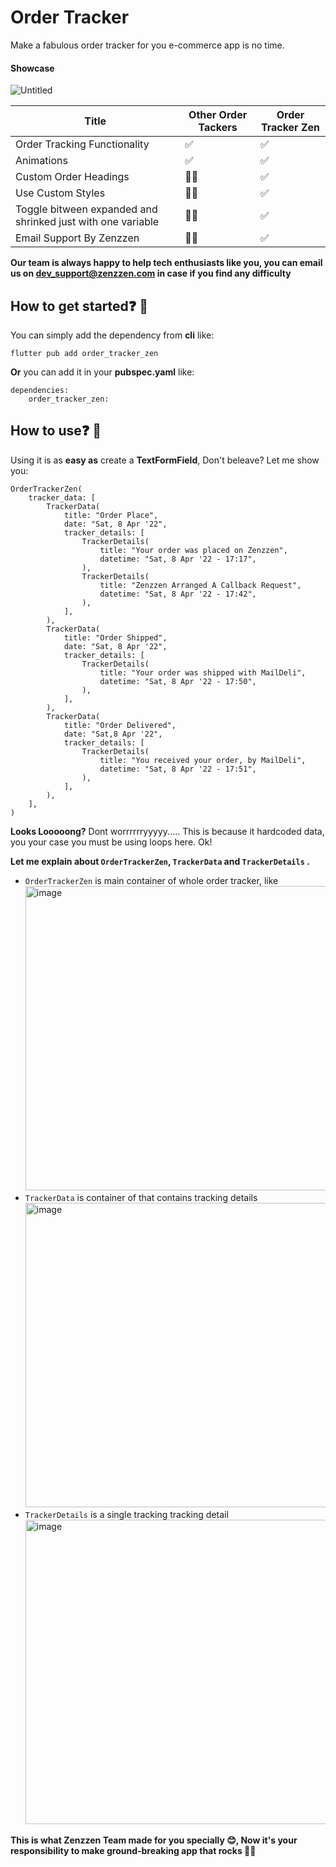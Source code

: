 # Order Tracker
Make a fabulous order tracker for you e-commerce app is no time.

#### Showcase
![Untitled](https://user-images.githubusercontent.com/102783954/230720601-5ccb5f58-b675-470a-ab4c-154cb22113ad.gif)


|Title|Other Order Tackers|Order Tracker Zen
|-|--|--|
| Order Tracking Functionality | ✅ | ✅ |
| Animations | ✅ | ✅ |
| Custom Order Headings | 👎🏻 | ✅ |
| Use Custom Styles | 👎🏻 | ✅ |
| Toggle bitween expanded and shrinked just with one variable | 👎🏻 | ✅ |
| Email Support By Zenzzen | 👎🏻 | ✅ |

**Our team is always happy to help tech enthusiasts like you, you can email us on dev_support@zenzzen.com in case if you find any difficulty** 

## How to get started❓ 🤔
You can simply add the dependency from **cli** like:

    flutter pub add order_tracker_zen
**Or** you can add it in your **pubspec.yaml** like:

    dependencies:
		order_tracker_zen:
	
## How to use❓ 🤔
Using it is as **easy as** create a **TextFormField**, Don't beleave? Let me show you:

```
OrderTrackerZen(
	tracker_data: [
		TrackerData(
			title: "Order Place",
			date: "Sat, 8 Apr '22",
			tracker_details: [
				TrackerDetails(
					title: "Your order was placed on Zenzzen",
					datetime: "Sat, 8 Apr '22 - 17:17",
				),
				TrackerDetails(
					title: "Zenzzen Arranged A Callback Request",
					datetime: "Sat, 8 Apr '22 - 17:42",
				),
			],
		),
		TrackerData(
			title: "Order Shipped",
			date: "Sat, 8 Apr '22",
			tracker_details: [
				TrackerDetails(
					title: "Your order was shipped with MailDeli",
					datetime: "Sat, 8 Apr '22 - 17:50",
				),
			],
		),
		TrackerData(
			title: "Order Delivered",
			date: "Sat,8 Apr '22",
			tracker_details: [
				TrackerDetails(
					title: "You received your order, by MailDeli",
					datetime: "Sat, 8 Apr '22 - 17:51",
				),
			],
		),
	],
)
```
**Looks Looooong?** Dont worrrrrryyyyy.....
This is because it hardcoded data, you your case you must be using loops here. Ok!

**Let me explain about `OrderTrackerZen`, `TrackerData` and `TrackerDetails` .**

 - `OrderTrackerZen` is main container of whole order tracker, like <img width="487" alt="image" src="https://user-images.githubusercontent.com/102783954/230720647-97dad7f5-fcb7-4c8f-9f26-e3ac04e94bf6.png">
 - `TrackerData` is container of that contains tracking details <img width="487" alt="image" src="https://user-images.githubusercontent.com/102783954/230720666-9d501e90-a119-4847-a936-350d0d2afe8d.png">
 - `TrackerDetails` is a single tracking tracking detail <img width="487" alt="image" src="https://user-images.githubusercontent.com/102783954/230720673-817fd477-aff6-42a5-8398-210da9ecebd6.png">

**This is what Zenzzen Team made for you specially 😊, Now it's your responsibility to make ground-breaking app that rocks 🤘🏻**
